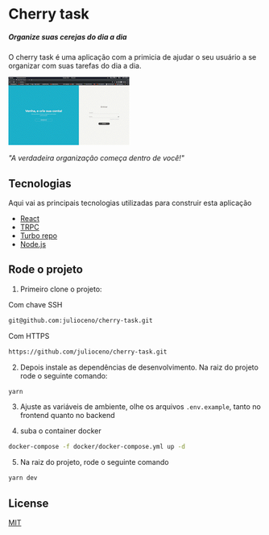 # Cherry task

##### _Organize suas cerejas do dia a dia_

O cherry task é uma aplicação com a primicia de ajudar o seu usuário a se organizar com suas tarefas do dia a dia.

![Apresentação](./.github/presentation.gif)

_"A verdadeira organização começa dentro de você!"_

## Tecnologias

Aqui vai as principais tecnologias utilizadas para construir esta aplicação

- [React](https://react.dev/)
- [TRPC](https://trpc.io/)
- [Turbo repo](https://turbo.build/)
- [Node.js](https://nodejs.org/en)

## Rode o projeto

1. Primeiro clone o projeto:

Com chave SSH

```sh
git@github.com:julioceno/cherry-task.git
```

Com HTTPS

```sh
https://github.com/julioceno/cherry-task.git
```

2. Depois instale as dependências de desenvolvimento. Na raiz do projeto rode o seguinte comando:

```sh
yarn
```

3. Ajuste as variáveis de ambiente, olhe os arquivos `.env.example`, tanto no frontend quanto no backend

4. suba o container docker

```sh
docker-compose -f docker/docker-compose.yml up -d
```

5. Na raiz do projeto, rode o seguinte comando

```sh
yarn dev
```

## License

[MIT](./LICENSE)
